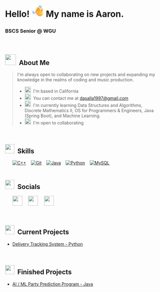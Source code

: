 <b><p><h1>Hello! <img src="https://github.com/opratrx/opratrx/blob/master/waving-hand_1f44b.png" width="40" height="40"> My name is Aaron.</b>
  <h3>BSCS Senior @ WGU</p> 


</br>

## <img src="https://em-content.zobj.net/source/microsoft-teams/337/man-student-light-skin-tone_1f468-1f3fb-200d-1f393.png" width="35" height="35">&nbsp;&nbsp;About Me
<p>

>  
> 
>  
> 
> I'm always open to collaborating on new projects and expanding my knowledge in the realms of coding and music production.</p>
>
>
> *   <img src="https://em-content.zobj.net/source/microsoft-teams/337/globe-showing-americas_1f30e.png" width="20" height="20">  I'm based in California
> *   <img src="https://em-content.zobj.net/source/microsoft-teams/337/call-me-hand_1f919.png" width="20" height="20">  You can contact me at [dasalla1997@gmail.com](mailto:dasalla1997@gmail.com)
> *   <img src="https://em-content.zobj.net/source/microsoft-teams/337/brain_1f9e0.png" width="20" height="20">  I'm currently learning Data Structures and Algorithms, Discrete Mathematics II, OS for Programmers & Engineers, Java (Spring Boot), and Machine Learning.
> *   <img src="https://em-content.zobj.net/source/microsoft-teams/337/handshake_1f91d.png" width="20" height="20">  I'm open to collaborating

</br> 

## <img src="https://em-content.zobj.net/source/microsoft-teams/337/man-technologist_1f468-200d-1f4bb.png" width="30" height="30">&nbsp;&nbsp;Skills 
<p align="left">
&nbsp;&nbsp;&nbsp;&nbsp;&nbsp;&nbsp;<a href="https://docs.microsoft.com/en-us/cpp/?view=msvc-170" target="_blank" rel="noreferrer"><img src="https://raw.githubusercontent.com/danielcranney/readme-generator/main/public/icons/skills/cplusplus-colored.svg" width="36" height="36" alt="C++" /></a>
&nbsp;&nbsp;&nbsp;<a href="https://git-scm.com/" target="_blank" rel="noreferrer"><img src="https://raw.githubusercontent.com/danielcranney/readme-generator/main/public/icons/skills/git-colored.svg" width="36" height="36" alt="Git" /></a>
&nbsp;&nbsp;&nbsp;<a href="https://www.oracle.com/java/" target="_blank" rel="noreferrer"><img src="https://raw.githubusercontent.com/danielcranney/readme-generator/main/public/icons/skills/java-colored.svg" width="36" height="36" alt="Java" /></a>
&nbsp;&nbsp;&nbsp;<a href="https://www.python.org/" target="_blank" rel="noreferrer"><img src="https://raw.githubusercontent.com/danielcranney/readme-generator/main/public/icons/skills/python-colored.svg" width="36" height="36" alt="Python" /></a>
&nbsp;&nbsp;&nbsp;<a href="https://www.mysql.com/" target="_blank" rel="noreferrer"><img src="https://raw.githubusercontent.com/danielcranney/readme-generator/main/public/icons/skills/mysql-colored.svg" width="36" height="36" alt="MySQL" /></a>
</br>
</br>

## <img src="https://em-content.zobj.net/source/microsoft-teams/337/clinking-beer-mugs_1f37b.png" width="30" height="30">&nbsp;&nbsp;Socials

&nbsp;&nbsp;&nbsp;&nbsp;&nbsp;&nbsp;<a href="http://www.instagram.com/steros97" target="_blank" rel="noreferrer"><img src="https://raw.githubusercontent.com/danielcranney/readme-generator/main/public/icons/socials/instagram.svg" width="32" height="32" /></a>
&nbsp;&nbsp;&nbsp;&nbsp;<a href="https://www.linkedin.com/in/aarondb" target="_blank" rel="noreferrer"><img src="https://raw.githubusercontent.com/danielcranney/readme-generator/main/public/icons/socials/linkedin.svg" width="32" height="32" /></a>
&nbsp;&nbsp;&nbsp;&nbsp;<a href="https://www.twitter.com/opratrx" target="_blank" rel="noreferrer"><img src="https://raw.githubusercontent.com/danielcranney/readme-generator/main/public/icons/socials/twitter.svg" width="32" height="32" /></a>
</p>
</p>
</br>

##  <img src="https://em-content.zobj.net/source/microsoft-teams/337/high-voltage_26a1.png" width="30" height="30">&nbsp;&nbsp;Current Projects
*   [Delivery Tracking System - Python](https://github.com/opratrx/ev9_dsa2)

</br>

## <img src="https://em-content.zobj.net/source/microsoft-teams/337/thumbs-up_1f44d.png" width="30" height="30">&nbsp;&nbsp;Finished Projects
*   [AI / ML Party Prediction Program - Java](https://github.com/opratrx/ev6_partyprediction)

<br/><br/><br/><br/><br/><br/><br/>
